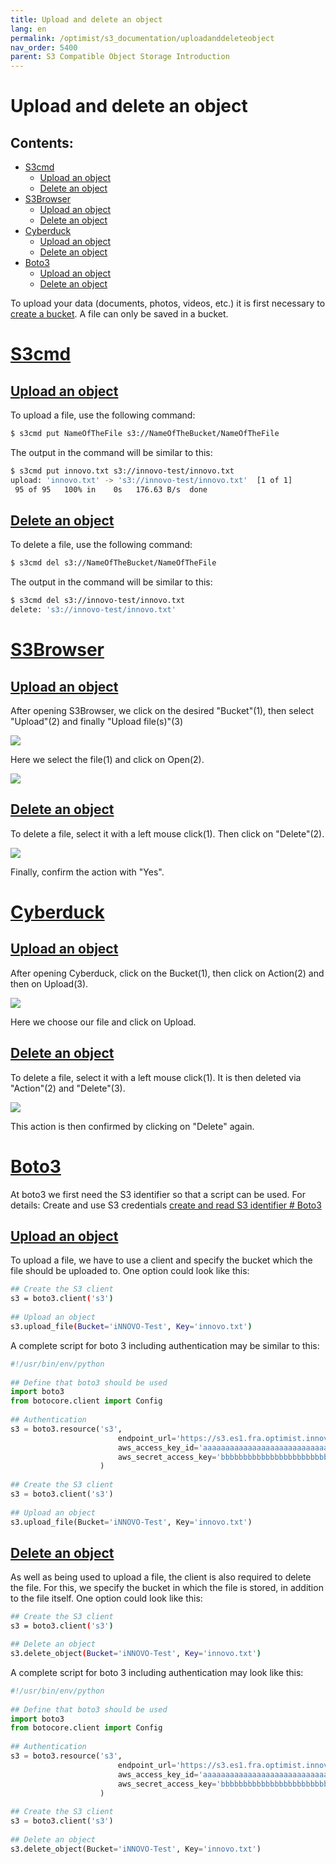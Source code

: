 ```yaml
---
title: Upload and delete an object
lang: en
permalink: /optimist/s3_documentation/uploadanddeleteobject
nav_order: 5400
parent: S3 Compatible Object Storage Introduction
---
```


Upload and delete an object
=================================================

Contents:
-----------
- [S3cmd](#s3cmd)
	- [Upload an object](#uploadobjects3cmd)
	- [Delete an object](#deleteobjects3cmd) 
- [S3Browser](#s3browser)
	- [Upload an object](#uploadobjects3browser)
	- [Delete an object](#deleteobjects3browser) 
- [Cyberduck](#cyberduck)
	- [Upload an object](#uploadobjectcyberduck)
	- [Delete an object](#deleteobjectcyberduck) 
- [Boto3](#boto3)
	- [Upload an object](#uploadobjectboto3)
	- [Delete an object](#deleteobjectboto3) 

To upload your data (documents, photos, videos, etc.) it is first necessary to [create a bucket](./CreateAndDeleteBucketEN.md).
A file can only be saved in a bucket.

[S3cmd](#s3cmd)
=============

[Upload an object](#uploadobjects3cmd)
-----------------------

To upload a file, use the following command:

```bash
$ s3cmd put NameOfTheFile s3://NameOfTheBucket/NameOfTheFile
```

The output in the command will be similar to this:

```bash
$ s3cmd put innovo.txt s3://innovo-test/innovo.txt
upload: 'innovo.txt' -> 's3://innovo-test/innovo.txt'  [1 of 1]
 95 of 95   100% in    0s   176.63 B/s  done
```

[Delete an object](#deleteobjects3cmd)
-----------------------

To delete a file, use the following command:

```bash
$ s3cmd del s3://NameOfTheBucket/NameOfTheFile
```

The output in the command will be similar to this:

```bash
$ s3cmd del s3://innovo-test/innovo.txt
delete: 's3://innovo-test/innovo.txt'
```

[S3Browser](#s3browser)
=============

[Upload an object](#uploadobjects3browser)
-----------------------

After opening S3Browser, we click on the desired "Bucket"(1), then select "Upload"(2) and finally "Upload file(s)"(3)

![](attachments/UploadAndDeleteObject1.png)

Here we select the file(1) and click on Open(2).

![](attachments/UploadAndDeleteObject2.png)

[Delete an object](#deleteobjects3browser)
-----------------------

To delete a file, select it with a left mouse click(1). Then click on "Delete"(2).

![](attachments/UploadAndDeleteObject3.png)

Finally, confirm the action with "Yes". 


[Cyberduck](#cyberduck)
=============

[Upload an object](#uploadobjectcyberduck)
-----------------------
After opening Cyberduck, click on the Bucket(1), then click on Action(2) and then on Upload(3).

![](attachments/UploadAndDeleteObject4.png)

Here we choose our file and click on Upload.

[Delete an object](#deleteobjectcyberduck)
-----------------------

To delete a file, select it with a left mouse click(1). It is then deleted via "Action"(2) and "Delete"(3). 

![](attachments/UploadAndDeleteObject5.png)

This action is then confirmed by clicking on "Delete" again.


[Boto3](#boto3)
=======
At boto3 we first need the S3 identifier so that a script can be used. For details: Create and use S3 credentials
[create and read S3 identifier # Boto3](#CreateandUseS3CredentialsEN.md)


[Upload an object](#uploadobjectboto3)
-----------------------
To upload a file, we have to use a client and specify the bucket which the file should be uploaded to.
One option could look like this:

```bash
## Create the S3 client
s3 = boto3.client('s3')
 
## Upload an object
s3.upload_file(Bucket='iNNOVO-Test', Key='innovo.txt')
```

A complete script for boto 3 including authentication may be similar to this:

```python
#!/usr/bin/env/python
 
## Define that boto3 should be used
import boto3
from botocore.client import Config
 
## Authentication
s3 = boto3.resource('s3',
                        endpoint_url='https://s3.es1.fra.optimist.innovo.cloud',
                        aws_access_key_id='aaaaaaaaaaaaaaaaaaaaaaaaaaaaaaaa',
                        aws_secret_access_key='bbbbbbbbbbbbbbbbbbbbbbbbbbbbbbbbbb',
                    )
 
## Create the S3 client
s3 = boto3.client('s3')
 
## Upload an object
s3.upload_file(Bucket='iNNOVO-Test', Key='innovo.txt')
```

[Delete an object](#deleteobjectboto3) 
-----------------------
As well as being used to upload a file, the client is also required to delete the file.
For this, we specify the bucket in which the file is stored, in addition to the file itself. 
One option could look like this:

```bash
## Create the S3 client
s3 = boto3.client('s3')

## Delete an object
s3.delete_object(Bucket='iNNOVO-Test', Key='innovo.txt')
```

A complete script for boto 3 including authentication may look like this:

```python
#!/usr/bin/env/python
 
## Define that boto3 should be used
import boto3
from botocore.client import Config
 
## Authentication
s3 = boto3.resource('s3',
                        endpoint_url='https://s3.es1.fra.optimist.innovo.cloud',
                        aws_access_key_id='aaaaaaaaaaaaaaaaaaaaaaaaaaaaaaaa',
                        aws_secret_access_key='bbbbbbbbbbbbbbbbbbbbbbbbbbbbbbbbbb',
                    )
 
## Create the S3 client
s3 = boto3.client('s3')
 
## Delete an object
s3.delete_object(Bucket='iNNOVO-Test', Key='innovo.txt')
```

